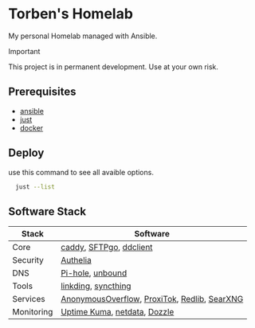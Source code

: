 # Torben's Homelab
My personal Homelab managed with Ansible.

> [!IMPORTANT] 
> This project is in permanent development. Use at your own risk.

## Prerequisites 
- [ansible](https://www.ansible.com/)
- [just](https://just.systems/)
- [docker](https://www.docker.com/)

## Deploy
use this command to see all avaible options.
```bash
  just --list
```

## Software Stack
| Stack | Software |
|-------|----------|
| Core | [caddy](https://caddyserver.com/), [SFTPgo](https://sftpgo.com/), [ddclient](https://ddclient.net/) |
| Security | [Authelia](https://www.authelia.com/) |
| DNS | [Pi-hole](https://pi-hole.net/), [unbound](https://www.nlnetlabs.nl/projects/unbound/) |
| Tools | [linkding](https://github.com/sissbruecker/linkding), [syncthing](https://syncthing.net/) |
| Services | [AnonymousOverflow](https://github.com/httpjamesm/AnonymousOverflow), [ProxiTok](https://github.com/pablouser1/ProxiTok), [Redlib](https://github.com/redlib-org/redlib), [SearXNG](https://github.com/searxng/searxng) |
| Monitoring | [Uptime Kuma](https://github.com/louislam/uptime-kuma), [netdata](https://github.com/netdata/netdata), [Dozzle](https://dozzle.dev/) |
